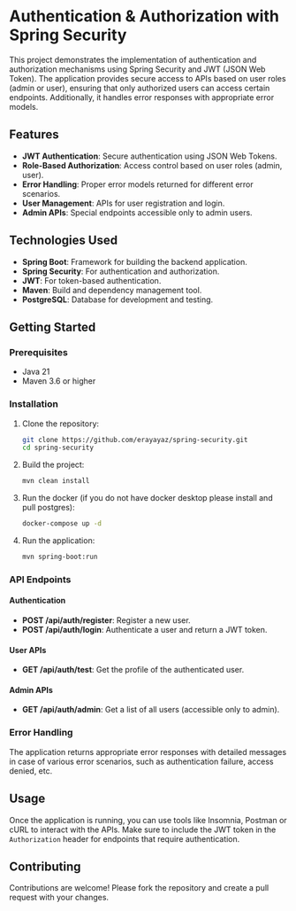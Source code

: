# Authentication & Authorization with Spring Security
This project demonstrates the implementation of authentication and authorization mechanisms using Spring Security and JWT (JSON Web Token). The application provides secure access to APIs based on user roles (admin or user), ensuring that only authorized users can access certain endpoints. Additionally, it handles error responses with appropriate error models.

## Features

- **JWT Authentication**: Secure authentication using JSON Web Tokens.
- **Role-Based Authorization**: Access control based on user roles (admin, user).
- **Error Handling**: Proper error models returned for different error scenarios.
- **User Management**: APIs for user registration and login.
- **Admin APIs**: Special endpoints accessible only to admin users.

## Technologies Used

- **Spring Boot**: Framework for building the backend application.
- **Spring Security**: For authentication and authorization.
- **JWT**: For token-based authentication.
- **Maven**: Build and dependency management tool.
- **PostgreSQL**: Database for development and testing.

## Getting Started

### Prerequisites

- Java 21
- Maven 3.6 or higher

### Installation

1. Clone the repository:
    ```sh
    git clone https://github.com/erayayaz/spring-security.git
    cd spring-security
    ```
   
2. Build the project:
    ```sh
    mvn clean install
    ```
3. Run the docker (if you do not have docker desktop please install and pull postgres):
    ```sh
    docker-compose up -d
    ```

4. Run the application:
    ```sh
    mvn spring-boot:run
    ```

### API Endpoints

#### Authentication

- **POST /api/auth/register**: Register a new user.
- **POST /api/auth/login**: Authenticate a user and return a JWT token.

#### User APIs

- **GET /api/auth/test**: Get the profile of the authenticated user.

#### Admin APIs

- **GET /api/auth/admin**: Get a list of all users (accessible only to admin).

### Error Handling

The application returns appropriate error responses with detailed messages in case of various error scenarios, such as authentication failure, access denied, etc.

## Usage

Once the application is running, you can use tools like Insomnia, Postman or cURL to interact with the APIs. Make sure to include the JWT token in the `Authorization` header for endpoints that require authentication.

## Contributing

Contributions are welcome! Please fork the repository and create a pull request with your changes.